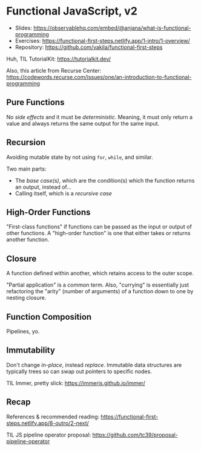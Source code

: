 # Functional JavaScript, v2

- Slides: <https://observablehq.com/embed/@anjana/what-is-functional-programming>
- Exercises: <https://functional-first-steps.netlify.app/1-intro/1-overview/>
- Repository: <https://github.com/vakila/functional-first-steps>

Huh, TIL TutorialKit: <https://tutorialkit.dev/>

Also, this article from Recurse Center: <https://codewords.recurse.com/issues/one/an-introduction-to-functional-programming>

## Pure Functions

No _side effects_ and it must be _deterministic_. Meaning, it must only return a
value and always returns the same output for the same input.

## Recursion

Avoiding mutable state by not using `for`, `while`, and similar.

Two main parts:

- The _base case(s)_, which are the condition(s) which the function returns an
  output, instead of...
- Calling itself, which is a _recursive case_

## High-Order Functions

"First-class functions" if functions can be passed as the input or output of
other functions. A "high-order function" is one that either takes or returns
another function.

## Closure

A function defined within another, which retains access to the outer scope.

"Partial application" is a common term. Also, "currying" is essentially just
refactoring the "arity" (number of arguments) of a function down to one by
nesting closure.

## Function Composition

Pipelines, yo.

## Immutability

Don't change _in-place_, instead _replace_. Immutable data structures are
typically trees so can swap out pointers to specific nodes.

TIL Immer, pretty slick: <https://immerjs.github.io/immer/>

## Recap

References & recommended reading: <https://functional-first-steps.netlify.app/8-outro/2-next/>

TIL JS pipeline operator proposal: <https://github.com/tc39/proposal-pipeline-operator>
